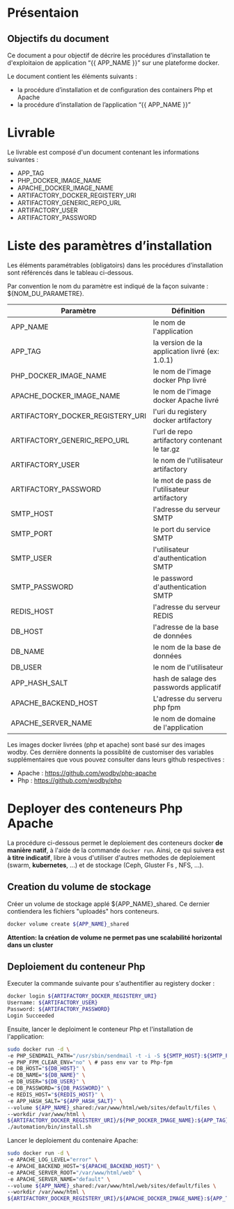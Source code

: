 # Présentaion

## Objectifs du document

Ce document a pour objectif de décrire les procédures d’installation te d'exploitaion de application “{{ APP_NAME }}” sur une plateforme docker.

Le document contient les éléments suivants :
-	la procédure d’installation et de configuration des containers Php et Apache
-	la procédure d’installation de l’application “{{ APP_NAME }}”

# Livrable

Le livrable est composé d'un document contenant les informations suivantes :
  * APP_TAG
  * PHP_DOCKER_IMAGE_NAME
  * APACHE_DOCKER_IMAGE_NAME
  * ARTIFACTORY_DOCKER_REGISTERY_URI
  * ARTIFACTORY_GENERIC_REPO_URL
  * ARTIFACTORY_USER
  * ARTIFACTORY_PASSWORD

# Liste des paramètres d’installation

Les éléments paramétrables (obligatoirs) dans les procédures d’installation sont référencés dans le tableau ci-dessous.

Par convention le nom du paramètre est indiqué de la façon suivante : ${NOM_DU_PARAMETRE}.

| Paramètre                        | Définition                                     |
|-----------                       |------------                                    |
| APP_NAME                         | le nom de l'application                        |
| APP_TAG                          | la version de la application livré (ex: 1.0.1) |
| PHP_DOCKER_IMAGE_NAME            | le nom de l'image docker Php livré             |
| APACHE_DOCKER_IMAGE_NAME         | le nom de l'image docker Apache livré          |
| ARTIFACTORY_DOCKER_REGISTERY_URI | l'uri du registery docker artifactory          |
| ARTIFACTORY_GENERIC_REPO_URL     | l'url de repo artifactory contenant le tar.gz  |
| ARTIFACTORY_USER                 | le nom de l'utilisateur artifactory            |
| ARTIFACTORY_PASSWORD             | le mot de pass de l'utilisateur artifactory    |
| SMTP_HOST                        | l'adresse du serveur SMTP                      |
| SMTP_PORT                        | le port du service SMTP                        |
| SMTP_USER                        | l'utilisateur d'authentication SMTP            |
| SMTP_PASSWORD                    | le password d'authentication SMTP              |
| REDIS_HOST                       | l'adresse du serveur REDIS                     |
| DB_HOST                          | l'adresse de la base de données                |
| DB_NAME                          | le nom de  la base de données                  |
| DB_USER                          | le nom de l'utilisateur                        |
| APP_HASH_SALT                    | hash de salage des passwords applicatif        |
| APACHE_BACKEND_HOST              | L'adresse du serveru php fpm                   |
| APACHE_SERVER_NAME               | le nom de domaine de l'application             |


Les images docker livrées (php et apache) sont basé sur des images wodby. Ces dernière donnents la possiblité de customiser des variables supplémentaires que vous pouvez consulter dans leurs github respectives :
 - Apache : https://github.com/wodby/php-apache
 - Php : https://github.com/wodby/php


# Deployer des conteneurs Php Apache

La procédure ci-dessous permet le deploiement des conteneurs docker __de manière natif__, à l'aide de la commande ```docker run```. Ainsi, ce qui suivera est __à titre indicatif__, libre à vous d'utiliser d'autres methodes de deploiement (swarm, __kubernetes__, ...) et de stockage (Ceph, Gluster Fs , NFS, ...).

## Creation du volume de stockage

Créer un volume de stockage applé ${APP_NAME}_shared. Ce dernier contiendera les fichiers "uploadés" hors conteneurs.

```bash
docker volume create ${APP_NAME}_shared
```
__Attention: la création de volume ne permet pas une scalabilité horizontal dans un cluster__

## Deploiement du conteneur Php

Executer la commande suivante pour s'authentifier au registery docker :

```bash
docker login ${ARTIFACTORY_DOCKER_REGISTERY_URI}
Username: ${ARTIFACTORY_USER}
Password: ${ARTIFACTORY_PASSWORD}
Login Succeeded
```

Ensuite, lancer le deploiment le conteneur Php et l'installation de l'application:

```bash
sudo docker run -d \
-e PHP_SENDMAIL_PATH="/usr/sbin/sendmail -t -i -S ${SMTP_HOST}:${SMTP_PORT}" \
-e PHP_FPM_CLEAR_ENV="no" \ # pass env var to Php-fpm
-e DB_HOST="${DB_HOST}" \
-e DB_NAME="${DB_NAME}" \
-e DB_USER="${DB_USER}" \
-e DB_PASSWORD="${DB_PASSWORD}" \
-e REDIS_HOST="${REDIS_HOST}" \
-e APP_HASH_SALT="${APP_HASH_SALT}" \
--volume ${APP_NAME}_shared:/var/www/html/web/sites/default/files \
--workdir /var/www/html \
${ARTIFACTORY_DOCKER_REGISTERY_URI}/${PHP_DOCKER_IMAGE_NAME}:${APP_TAG} \
./automation/bin/install.sh
```

Lancer le deploiement du contenaire Apache:

```bash
sudo docker run -d \
-e APACHE_LOG_LEVEL="error" \
-e APACHE_BACKEND_HOST="${APACHE_BACKEND_HOST}" \
-e APACHE_SERVER_ROOT="/var/www/html/web" \
-e APACHE_SERVER_NAME="default" \
--volume ${APP_NAME}_shared:/var/www/html/web/sites/default/files \
--workdir /var/www/html \
${ARTIFACTORY_DOCKER_REGISTERY_URI}/${APACHE_DOCKER_IMAGE_NAME}:${APP_TAG}
```
